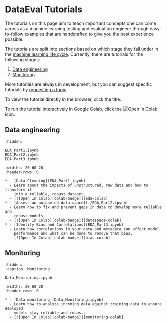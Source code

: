 # DataEval Tutorials

The tutorials on this page aim to teach important concepts one can come across
as a machine learning testing and evaluation engineer through easy-to-follow
examples that are handcrafted to give you the best experience possible.

The tutorials are split into sections based on which stage they fall under in
the [machine learning life cycle](../concepts/workflows/ML_Lifecycle.md).
Currently, there are tutorials for the following stages:

1. [Data engineering](#data-engineering)
2. [Monitoring](#monitoring)

More tutorials are always in development, but you can suggest specific
tutorials by [requesting a topic](../home/contributing.md).

To view the tutorial directly in the browser, click the title.

To run the tutorial interactively in Google Colab, click the
![Open In Colab][colab-badge] icon.

## **Data engineering**

```{toctree}
:hidden:

EDA_Part1.ipynb
EDA_Part2.ipynb
EDA_Part3.ipynb
```

```{list-table}
:widths: 20 60 20
:header-rows: 0

* - [Data Cleaning](EDA_Part1.ipynb)
  - Learn about the impacts of unstructured, raw data and how to transform it
    into a reliable, robust dataset.
  - [![Open In Colab][colab-badge]][eda-colab]
* - [Assess an unlabeled data space](./EDA_Part2.ipynb)
  - Learn how to fix and prevent gaps in data to develop more reliable and
    robust models.
  - [![Open In Colab][colab-badge]][dataspace-colab]
* - [Identify Bias and Correlations](EDA_Part3.ipynb)
  - Learn how correlations in your data and metadata can affect model
    performance and what can be done to remove that bias.
  - [![Open In Colab][colab-badge]][bias-colab]
```

<!-- Ref links -->

<!-- markdownlint-disable MD053 -->
[eda-colab]: https://colab.research.google.com/github/aria-ml/dataeval/blob/v0.82.0/docs/source/tutorials/EDA_Part1.ipynb
[dataspace-colab]: https://colab.research.google.com/github/aria-ml/dataeval/blob/v0.82.0/docs/source/tutorials/EDA_Part2.ipynb
[bias-colab]: https://colab.research.google.com/github/aria-ml/dataeval/blob/v0.82.0/docs/source/tutorials/EDA_Part3.ipynb
<!-- markdownlint-enable MD053 -->

<!-- END DATA ENGINEERING -->

## **Monitoring**

```{toctree}
:hidden:
:caption: Monitoring

Data_Monitoring.ipynb
```

```{list-table}
:widths: 20 60 20
:header-rows: 0

* - [Data monitoring](Data_Monitoring.ipynb)
  - Learn how to analyze incoming data against training data to ensure deployed
    models stay reliable and robust.
  - [![Open In Colab][colab-badge]][monitoring-colab]
```

<!-- ref links -->

<!-- markdownlint-disable MD053 -->
[monitoring-colab]: https://colab.research.google.com/github/aria-ml/dataeval/blob/v0.82.0/docs/source/tutorials/Data_Monitoring.ipynb
<!-- markdownlint-enable MD053 -->

<!-- END MONITORING -->

[colab-badge]: https://colab.research.google.com/assets/colab-badge.svg
